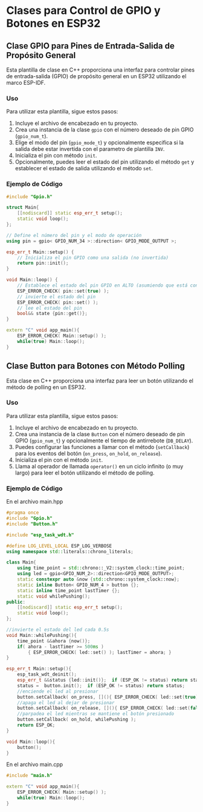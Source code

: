 # Clases para Control de GPIO y Botones en ESP32

## Clase GPIO para Pines de Entrada-Salida de Propósito General

Esta plantilla de clase en C++ proporciona una interfaz para controlar pines de entrada-salida (GPIO) de propósito general en un ESP32 utilizando el marco ESP-IDF.

### Uso

Para utilizar esta plantilla, sigue estos pasos:

1. Incluye el archivo de encabezado en tu proyecto.
2. Crea una instancia de la clase `gpio` con el número deseado de pin GPIO (`gpio_num_t`).
3. Elige el modo del pin (`gpio_mode_t`) y opcionalmente especifica si la salida debe estar invertida con el parametro de plantilla `INV`.
4. Inicializa el pin con método `init`.
5. Opcionalmente, puedes leer el estado del pin utilizando el método `get` y establecer el estado de salida utilizando el método `set`.

### Ejemplo de Código

```cpp
#include "Gpio.h"

struct Main{
    [[nodiscard]] static esp_err_t setup();
    static void loop();
};

// Define el número del pin y el modo de operación
using pin = gpio< GPIO_NUM_34 >::direction< GPIO_MODE_OUTPUT >;

esp_err_t Main::setup() {
    // Inicializa el pin GPIO como una salida (no invertida)
    return pin::init();
}

void Main::loop() {
    // Establece el estado del pin GPIO en ALTO (asumiendo que está configurado como salida)
    ESP_ERROR_CHECK( pin::set(true) );
    // invierte el estado del pin
    ESP_ERROR_CHECK( pin::set() );
    // lee el estado del pin
    bool&& state {pin::get()};
}

extern "C" void app_main(){  
    ESP_ERROR_CHECK( Main::setup() ); 
    while(true) Main::loop(); 
} 
```
## Clase Button para Botones con Método Polling

Esta clase en C++ proporciona una interfaz para leer un botón utilizando el método de polling en un ESP32.

### Uso

Para utilizar esta plantilla, sigue estos pasos:

1. Incluye el archivo de encabezado en tu proyecto.
2. Crea una instancia de la clase `Button` con el número deseado de pin GPIO (`gpio_num_t`) y opcionalmente el tiempo de antirrebote (`DB_DELAY`).
3. Puedes configurar las funciones a llamar con el método (`setCallback`) para los eventos del botón (`on_press`, `on_hold`, `on_release`).
4. Inicializa el pin con el método `init`.
5. Llama al operador de llamada `operator()` en un ciclo infinito (o muy largo) para leer el botón utilizando el método de polling.

### Ejemplo de Código

En el archivo main.hpp
```cpp
#pragma once
#include "Gpio.h"
#include "Button.h"

#include "esp_task_wdt.h"

#define LOG_LEVEL_LOCAL ESP_LOG_VERBOSE
using namespace std::literals::chrono_literals;

class Main{
    using time_point = std::chrono::_V2::system_clock::time_point;
    using led = gpio<GPIO_NUM_2>::direction<GPIO_MODE_OUTPUT>;
    static constexpr auto &now {std::chrono::system_clock::now};
    static inline Button< GPIO_NUM_4 > button {};    
    static inline time_point lastTimer {};
    static void whilePushing();
public:
    [[nodiscard]] static esp_err_t setup();
    static void loop();
};

//invierte el estado del led cada 0.5s
void Main::whilePushing(){
    time_point &&ahora {now()};
    if( ahora - lastTimer >= 500ms ) 
        { ESP_ERROR_CHECK( led::set() ); lastTimer = ahora; }
}

esp_err_t Main::setup(){
    esp_task_wdt_deinit();
    esp_err_t &&status {led::init()};  if (ESP_OK != status) return status;
    status =  button.init();  if (ESP_OK != status) return status;
    //enciende el led al presionar
    button.setCallback( on_press, [](){ ESP_ERROR_CHECK( led::set(true) ); lastTimer = now(); } );
    //apaga el led al dejar de presionar
    button.setCallback( on_release, [](){ ESP_ERROR_CHECK( led::set(false) ); } );
    //parpadea el led mientras se mantiene el botón presionado
    button.setCallback( on_hold, whilePushing );
    return ESP_OK;
}

void Main::loop(){
    button();
}
```
En el archivo main.cpp
```cpp
#include "main.h"

extern "C" void app_main(){  
    ESP_ERROR_CHECK( Main::setup() ); 
    while(true) Main::loop(); 
} 
```
